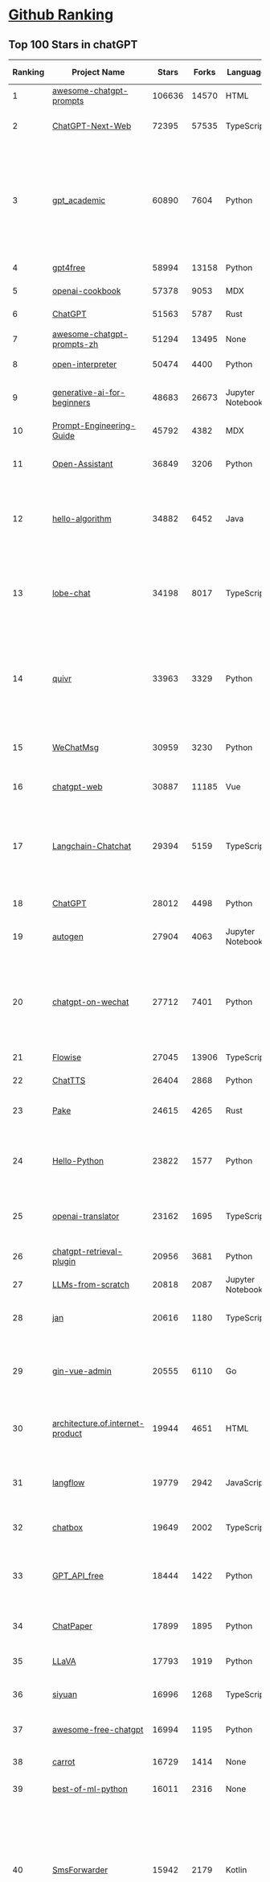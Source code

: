 [Github Ranking](../README.md)
==========

## Top 100 Stars in chatGPT

| Ranking | Project Name | Stars | Forks | Language | Open Issues | Description | Last Commit |
| ------- | ------------ | ----- | ----- | -------- | ----------- | ----------- | ----------- |
| 1 | [awesome-chatgpt-prompts](https://github.com/f/awesome-chatgpt-prompts) | 106636 | 14570 | HTML | 0 | This repo includes ChatGPT prompt curation to use ChatGPT better. | 2024-06-24T18:02:16Z |
| 2 | [ChatGPT-Next-Web](https://github.com/ChatGPTNextWeb/ChatGPT-Next-Web) | 72395 | 57535 | TypeScript | 291 | A cross-platform ChatGPT/Gemini UI (Web / PWA / Linux / Win / MacOS). 一键拥有你自己的跨平台 ChatGPT/Gemini 应用。 | 2024-06-27T09:04:39Z |
| 3 | [gpt_academic](https://github.com/binary-husky/gpt_academic) | 60890 | 7604 | Python | 271 | 为GPT/GLM等LLM大语言模型提供实用化交互接口，特别优化论文阅读/润色/写作体验，模块化设计，支持自定义快捷按钮&函数插件，支持Python和C++等项目剖析&自译解功能，PDF/LaTex论文翻译&总结功能，支持并行问询多种LLM模型，支持chatglm3等本地模型。接入通义千问, deepseekcoder, 讯飞星火, 文心一言, llama2, rwkv, claude2, moss等。 | 2024-06-28T08:23:50Z |
| 4 | [gpt4free](https://github.com/xtekky/gpt4free) | 58994 | 13158 | Python | 34 | The official gpt4free repository \| various collection of powerful language models | 2024-06-26T11:55:06Z |
| 5 | [openai-cookbook](https://github.com/openai/openai-cookbook) | 57378 | 9053 | MDX | 30 | Examples and guides for using the OpenAI API | 2024-06-28T21:29:33Z |
| 6 | [ChatGPT](https://github.com/lencx/ChatGPT) | 51563 | 5787 | Rust | 672 | 🔮 ChatGPT Desktop Application (Mac, Windows and Linux) | 2024-06-19T11:50:44Z |
| 7 | [awesome-chatgpt-prompts-zh](https://github.com/PlexPt/awesome-chatgpt-prompts-zh) | 51294 | 13495 | None | 38 | ChatGPT 中文调教指南。各种场景使用指南。学习怎么让它听你的话。 | 2024-06-21T02:59:27Z |
| 8 | [open-interpreter](https://github.com/OpenInterpreter/open-interpreter) | 50474 | 4400 | Python | 149 | A natural language interface for computers | 2024-06-26T17:46:45Z |
| 9 | [generative-ai-for-beginners](https://github.com/microsoft/generative-ai-for-beginners) | 48683 | 26673 | Jupyter Notebook | 5 | 18 Lessons, Get Started Building with Generative AI  🔗 https://microsoft.github.io/generative-ai-for-beginners/ | 2024-06-28T14:23:56Z |
| 10 | [Prompt-Engineering-Guide](https://github.com/dair-ai/Prompt-Engineering-Guide) | 45792 | 4382 | MDX | 89 | 🐙 Guides, papers, lecture, notebooks and resources for prompt engineering | 2024-06-28T17:40:07Z |
| 11 | [Open-Assistant](https://github.com/LAION-AI/Open-Assistant) | 36849 | 3206 | Python | 223 | OpenAssistant is a chat-based assistant that understands tasks, can interact with third-party systems, and retrieve information dynamically to do so. | 2024-05-07T03:03:27Z |
| 12 | [hello-algorithm](https://github.com/geekxh/hello-algorithm) | 34882 | 6452 | Java | 9 | 🌍 针对小白的算法训练 \| 包括四部分：①.大厂面经 ②.力扣图解  ③.千本开源电子书 ④.百张技术思维导图（项目花了上百小时，希望可以点 star 支持，🌹感谢~）推荐免费ChatGPT使用网站 | 2023-06-13T04:13:17Z |
| 13 | [lobe-chat](https://github.com/lobehub/lobe-chat) | 34198 | 8017 | TypeScript | 336 | 🤯 Lobe Chat - an open-source, modern-design LLMs/AI chat framework. Supports Multi AI Providers( OpenAI / Claude 3 / Gemini / Ollama / Bedrock / Azure / Mistral / Perplexity ), Multi-Modals (Vision/TTS) and plugin system. One-click FREE deployment of your private ChatGPT chat application. | 2024-06-29T00:24:51Z |
| 14 | [quivr](https://github.com/QuivrHQ/quivr) | 33963 | 3329 | Python | 105 | Open-source RAG Framework for building GenAI Second Brains 🧠  Build productivity assistant (RAG) ⚡️🤖 Chat with your docs (PDF, CSV, ...)  & apps using Langchain, GPT 3.5 / 4 turbo, Private, Anthropic, VertexAI, Ollama, LLMs, Groq  that you can share with users !  Efficient retrieval augmented generation framework | 2024-06-28T16:09:51Z |
| 15 | [WeChatMsg](https://github.com/LC044/WeChatMsg) | 30959 | 3230 | Python | 60 | 提取微信聊天记录，将其导出成HTML、Word、Excel文档永久保存，对聊天记录进行分析生成年度聊天报告，用聊天数据训练专属于个人的AI聊天助手 | 2024-06-15T03:03:47Z |
| 16 | [chatgpt-web](https://github.com/Chanzhaoyu/chatgpt-web) | 30887 | 11185 | Vue | 6 | 用 Express 和  Vue3 搭建的 ChatGPT 演示网页 | 2024-06-19T07:16:25Z |
| 17 | [Langchain-Chatchat](https://github.com/chatchat-space/Langchain-Chatchat) | 29394 | 5159 | TypeScript | 91 | Langchain-Chatchat（原Langchain-ChatGLM, Qwen 与 Llama 等）基于 Langchain 与 ChatGLM 等语言模型的 RAG 与 Agent 应用 \| Langchain-Chatchat (formerly langchain-ChatGLM), local knowledge based LLM (like ChatGLM, Qwen and Llama) RAG and Agent app with langchain  | 2024-06-28T08:56:32Z |
| 18 | [ChatGPT](https://github.com/acheong08/ChatGPT) | 28012 | 4498 | Python | 10 | Reverse engineered ChatGPT API | 2023-08-02T06:02:10Z |
| 19 | [autogen](https://github.com/microsoft/autogen) | 27904 | 4063 | Jupyter Notebook | 521 | A programming framework for agentic AI. Discord: https://aka.ms/autogen-dc. Roadmap: https://aka.ms/autogen-roadmap | 2024-06-29T02:45:00Z |
| 20 | [chatgpt-on-wechat](https://github.com/zhayujie/chatgpt-on-wechat) | 27712 | 7401 | Python | 363 | 基于大模型搭建的聊天机器人，同时支持 微信公众号、企业微信应用、飞书、钉钉 等接入，可选择GPT3.5/GPT-4o/GPT4.0/ Claude/文心一言/讯飞星火/通义千问/ Gemini/GLM-4/Claude/Kimi/LinkAI，能处理文本、语音和图片，访问操作系统和互联网，支持基于自有知识库进行定制企业智能客服。 | 2024-06-27T13:12:12Z |
| 21 | [Flowise](https://github.com/FlowiseAI/Flowise) | 27045 | 13906 | TypeScript | 372 | Drag & drop UI to build your customized LLM flow | 2024-06-29T02:37:58Z |
| 22 | [ChatTTS](https://github.com/2noise/ChatTTS) | 26404 | 2868 | Python | 210 | A generative speech model for daily dialogue. | 2024-06-28T14:42:04Z |
| 23 | [Pake](https://github.com/tw93/Pake) | 24615 | 4265 | Rust | 11 | 🤱🏻 Turn any webpage into a desktop app with Rust.  🤱🏻 利用 Rust 轻松构建轻量级多端桌面应用 | 2024-06-24T06:40:21Z |
| 24 | [Hello-Python](https://github.com/mouredev/Hello-Python) | 23822 | 1577 | Python | 7 | Curso para aprender el lenguaje de programación Python desde cero y para principiantes. 100 clases, 44 horas en vídeo, código, proyectos y grupo de chat. Fundamentos, frontend, backend, testing, IA... | 2024-05-15T19:24:50Z |
| 25 | [openai-translator](https://github.com/openai-translator/openai-translator) | 23162 | 1695 | TypeScript | 404 | 基于 ChatGPT API 的划词翻译浏览器插件和跨平台桌面端应用    -    Browser extension and cross-platform desktop application for translation based on ChatGPT API. | 2024-06-24T22:42:50Z |
| 26 | [chatgpt-retrieval-plugin](https://github.com/openai/chatgpt-retrieval-plugin) | 20956 | 3681 | Python | 156 | The ChatGPT Retrieval Plugin lets you easily find personal or work documents by asking questions in natural language. | 2024-06-20T08:26:33Z |
| 27 | [LLMs-from-scratch](https://github.com/rasbt/LLMs-from-scratch) | 20818 | 2087 | Jupyter Notebook | 1 | Implementing a ChatGPT-like LLM in PyTorch from scratch, step by step | 2024-06-29T01:09:07Z |
| 28 | [jan](https://github.com/janhq/jan) | 20616 | 1180 | TypeScript | 187 | Jan is an open source alternative to ChatGPT that runs 100% offline on your computer. Multiple engine support (llama.cpp, TensorRT-LLM) | 2024-06-28T19:31:33Z |
| 29 | [gin-vue-admin](https://github.com/flipped-aurora/gin-vue-admin) | 20555 | 6110 | Go | 20 | 🚀Vite+Vue3+Gin的开发基础平台，支持TS和JS混用。它集成了JWT鉴权、权限管理、动态路由、显隐可控组件、分页封装、多点登录拦截、资源权限、上传下载、代码生成器、表单生成器和可配置的导入导出等开发必备功能。 | 2024-06-28T16:24:19Z |
| 30 | [architecture.of.internet-product](https://github.com/davideuler/architecture.of.internet-product) | 19944 | 4651 | HTML | 3 | 互联网公司技术架构，微信/淘宝/微博/腾讯/阿里/美团点评/百度/OpenAI/Google/Facebook/Amazon/eBay的架构，欢迎PR补充 | 2024-02-17T12:02:24Z |
| 31 | [langflow](https://github.com/langflow-ai/langflow) | 19779 | 2942 | JavaScript | 210 | ⛓️ Langflow is a visual framework for building multi-agent and RAG applications. It's open-source, Python-powered, fully customizable, model and vector store agnostic. | 2024-06-28T21:43:56Z |
| 32 | [chatbox](https://github.com/Bin-Huang/chatbox) | 19649 | 2002 | TypeScript | 288 | User-friendly Desktop Client App for AI Models/LLMs (GPT, Claude, Gemini, Ollama...) | 2024-06-13T20:01:30Z |
| 33 | [GPT_API_free](https://github.com/chatanywhere/GPT_API_free) | 18444 | 1422 | Python | 12 | Free ChatGPT API Key，免费ChatGPT API，支持GPT4 API（免费），ChatGPT国内可用免费转发API，直连无需代理。可以搭配ChatBox等软件/插件使用，极大降低接口使用成本。国内即可无限制畅快聊天。 | 2024-06-14T17:15:19Z |
| 34 | [ChatPaper](https://github.com/kaixindelele/ChatPaper) | 17899 | 1895 | Python | 65 | Use ChatGPT to summarize the arXiv papers. 全流程加速科研，利用chatgpt进行论文全文总结+专业翻译+润色+审稿+审稿回复 | 2024-04-04T02:45:02Z |
| 35 | [LLaVA](https://github.com/haotian-liu/LLaVA) | 17793 | 1919 | Python | 863 | [NeurIPS'23 Oral] Visual Instruction Tuning (LLaVA) built towards GPT-4V level capabilities and beyond. | 2024-06-28T05:55:43Z |
| 36 | [siyuan](https://github.com/siyuan-note/siyuan) | 16996 | 1268 | TypeScript | 242 | A privacy-first, self-hosted, fully open source personal knowledge management software, written in typescript and golang. | 2024-06-29T03:15:12Z |
| 37 | [awesome-free-chatgpt](https://github.com/LiLittleCat/awesome-free-chatgpt) | 16994 | 1195 | Python | 10 | 🆓免费的 ChatGPT 镜像网站列表，持续更新。List of free ChatGPT mirror sites, continuously updated.  | 2024-06-23T13:39:45Z |
| 38 | [carrot](https://github.com/xx025/carrot) | 16729 | 1414 | None | 3 | Free ChatGPT Site List 这儿为你准备了众多免费好用的ChatGPT镜像站点 | 2024-06-19T11:15:28Z |
| 39 | [best-of-ml-python](https://github.com/ml-tooling/best-of-ml-python) | 16011 | 2316 | None | 19 | 🏆 A ranked list of awesome machine learning Python libraries. Updated weekly. | 2024-06-07T08:50:57Z |
| 40 | [SmsForwarder](https://github.com/pppscn/SmsForwarder) | 15942 | 2179 | Kotlin | 9 | 短信转发器——监控Android手机短信、来电、APP通知，并根据指定规则转发到其他手机：钉钉群自定义机器人、钉钉企业内机器人、企业微信群机器人、飞书机器人、企业微信应用消息、邮箱、bark、webhook、Telegram机器人、Server酱、PushPlus、手机短信等。包括主动控制服务端与客户端，让你轻松远程发短信、查短信、查通话、查话簿、查电量等。（V3.0 新增）PS.这个APK主要是学习与自用，如有BUG请提ISSUE，同时欢迎大家提PR指正 | 2024-06-17T02:49:58Z |
| 41 | [one-api](https://github.com/songquanpeng/one-api) | 15934 | 3689 | JavaScript | 528 | OpenAI 接口管理 & 分发系统，支持 Azure、Anthropic Claude、Google PaLM 2 & Gemini、智谱 ChatGLM、百度文心一言、讯飞星火认知、阿里通义千问、360 智脑以及腾讯混元，可用于二次分发管理 key，仅单可执行文件，已打包好 Docker 镜像，一键部署，开箱即用. OpenAI key management & redistribution system, using a single API for all LLMs, and features an English UI. | 2024-06-28T18:41:06Z |
| 42 | [LibreChat](https://github.com/danny-avila/LibreChat) | 15003 | 2491 | TypeScript | 76 | Enhanced ChatGPT Clone: Features OpenAI, Assistants API, Azure, Groq, GPT-4 Vision, Mistral, Bing, Anthropic, OpenRouter, Vertex AI, Gemini, AI model switching, message search, langchain, DALL-E-3, ChatGPT Plugins, OpenAI Functions, Secure Multi-User System, Presets, completely open-source for self-hosting. More features in development | 2024-06-29T01:57:54Z |
| 43 | [ChuanhuChatGPT](https://github.com/GaiZhenbiao/ChuanhuChatGPT) | 14994 | 2276 | Python | 112 | GUI for ChatGPT API and many LLMs. Supports agents, file-based QA, GPT finetuning and query with web search. All with a neat UI. | 2024-06-28T14:25:16Z |
| 44 | [ChatALL](https://github.com/sunner/ChatALL) | 14667 | 1585 | JavaScript | 192 |  Concurrently chat with ChatGPT, Bing Chat, Bard, Alpaca, Vicuna, Claude, ChatGLM, MOSS, 讯飞星火, 文心一言 and more, discover the best answers | 2024-06-25T14:36:59Z |
| 45 | [vpncn.github.io](https://github.com/vpncn/vpncn.github.io) | 14641 | 1396 | HTML | 0 | 2024中国翻墙软件VPN推荐以及科学上网避坑，稳定好用。对比SSR机场、蓝灯、V2ray、老王VPN、VPS搭建梯子等科学上网与翻墙软件，中国最新科学上网翻墙梯子VPN下载推荐，访问Chatgpt。 | 2024-04-09T15:14:42Z |
| 46 | [haystack](https://github.com/deepset-ai/haystack) | 14447 | 1698 | Python | 117 | :mag: LLM orchestration framework to build customizable, production-ready LLM applications. Connect components (models, vector DBs, file converters) to pipelines or agents that can interact with your data. With advanced retrieval methods, it's best suited for building RAG, question answering, semantic search or conversational agent chatbots. | 2024-06-28T22:54:53Z |
| 47 | [DocsGPT](https://github.com/arc53/DocsGPT) | 14398 | 1434 | Python | 74 | GPT-powered chat for documentation, chat with your documents | 2024-06-28T19:22:29Z |
| 48 | [Chat2DB](https://github.com/chat2db/Chat2DB) | 14187 | 1578 | Java | 317 | 🔥🔥🔥AI-driven data management platform Over 1 million developers are using Chat2DB | 2024-06-28T11:12:10Z |
| 49 | [MoneyPrinterTurbo](https://github.com/harry0703/MoneyPrinterTurbo) | 14157 | 2187 | Python | 24 | 利用AI大模型，一键生成高清短视频 Generate short videos with one click using AI LLM. | 2024-06-21T03:01:41Z |
| 50 | [KeepChatGPT](https://github.com/xcanwin/KeepChatGPT) | 14145 | 713 | JavaScript | 56 | 这是一款提高ChatGPT的数据安全能力和效率的插件。并且免费共享大量创新功能，如：自动刷新、保持活跃、数据安全、取消审计、克隆对话、言无不尽、净化页面、展示大屏、拦截跟踪、日新月异、明察秋毫等。让我们的AI体验无比安全、顺畅、丝滑、高效、简洁。 | 2024-06-12T01:11:13Z |
| 51 | [chatgpt-google-extension](https://github.com/wong2/chatgpt-google-extension) | 13258 | 1496 | TypeScript | 94 | This project is deprecated. Check my new project ChatHub: | 2024-05-21T15:02:08Z |
| 52 | [wechat-chatgpt](https://github.com/fuergaosi233/wechat-chatgpt) | 13158 | 3933 | TypeScript | 0 | Use ChatGPT On Wechat via wechaty | 2024-05-20T09:44:41Z |
| 53 | [continue](https://github.com/continuedev/continue) | 12940 | 872 | TypeScript | 329 | ⏩ Continue is the leading open-source AI code assistant. You can connect any models and any context to build custom autocomplete and chat experiences inside VS Code and JetBrains | 2024-06-28T23:53:52Z |
| 54 | [FinGPT](https://github.com/AI4Finance-Foundation/FinGPT) | 12523 | 1761 | Jupyter Notebook | 65 | FinGPT: Open-Source Financial Large Language Models!  Revolutionize 🔥    We release the trained model on HuggingFace. | 2024-06-29T02:17:41Z |
| 55 | [chatgpt-mirai-qq-bot](https://github.com/lss233/chatgpt-mirai-qq-bot) | 12486 | 1516 | Python | 337 | 🚀 一键部署！真正的 AI 聊天机器人！支持ChatGPT、文心一言、讯飞星火、Bing、Bard、ChatGLM、POE，多账号，人设调教，虚拟女仆、图片渲染、语音发送 \| 支持 QQ、Telegram、Discord、微信 等平台 | 2024-03-23T17:37:54Z |
| 56 | [aider](https://github.com/paul-gauthier/aider) | 12455 | 1187 | Python | 73 | aider is AI pair programming in your terminal | 2024-06-29T02:46:17Z |
| 57 | [botpress](https://github.com/botpress/botpress) | 12193 | 1685 | TypeScript | 6 | The open-source hub to build & deploy GPT/LLM Agents ⚡️ | 2024-06-28T22:23:32Z |
| 58 | [RWKV-LM](https://github.com/BlinkDL/RWKV-LM) | 11943 | 822 | Python | 66 | RWKV is an RNN with transformer-level LLM performance. It can be directly trained like a GPT (parallelizable). So it's combining the best of RNN and transformer - great performance, fast inference, saves VRAM, fast training, "infinite" ctx_len, and free sentence embedding. | 2024-06-11T00:28:10Z |
| 59 | [MOSS](https://github.com/OpenMOSS/MOSS) | 11876 | 1146 | Python | 233 | An open-source tool-augmented conversational language model from Fudan University | 2024-05-19T07:23:13Z |
| 60 | [khoj](https://github.com/khoj-ai/khoj) | 11872 | 589 | Python | 54 | Your AI second brain. Get answers to your questions, whether they be online or in your own notes. Use online AI models (e.g gpt4) or private, local LLMs (e.g llama3). Self-host locally or use our cloud instance. Access from Obsidian, Emacs, Desktop app, Web or Whatsapp. | 2024-06-28T07:43:29Z |
| 61 | [novel](https://github.com/steven-tey/novel) | 11655 | 968 | TypeScript | 69 | Notion-style WYSIWYG editor with AI-powered autocompletion. | 2024-06-26T18:05:28Z |
| 62 | [web-llm](https://github.com/mlc-ai/web-llm) | 11641 | 721 | TypeScript | 51 | High-performance In-browser LLM Inference Engine  | 2024-06-28T07:44:27Z |
| 63 | [h2ogpt](https://github.com/h2oai/h2ogpt) | 10920 | 1198 | Python | 253 | Private chat with local GPT with document, images, video, etc. 100% private, Apache 2.0. Supports oLLaMa, Mixtral, llama.cpp, and more. Demo: https://gpt.h2o.ai/ https://codellama.h2o.ai/ | 2024-06-28T23:38:57Z |
| 64 | [leedl-tutorial](https://github.com/datawhalechina/leedl-tutorial) | 10892 | 2633 | Jupyter Notebook | 2 | 《李宏毅深度学习教程》（李宏毅老师推荐👍），PDF下载地址：https://github.com/datawhalechina/leedl-tutorial/releases | 2024-06-25T13:15:37Z |
| 65 | [gorilla](https://github.com/ShishirPatil/gorilla) | 10620 | 847 | Python | 74 | Gorilla: An API store for LLMs | 2024-06-28T07:20:44Z |
| 66 | [llama-gpt](https://github.com/getumbrel/llama-gpt) | 10512 | 663 | TypeScript | 84 | A self-hosted, offline, ChatGPT-like chatbot. Powered by Llama 2. 100% private, with no data leaving your device. New: Code Llama support! | 2024-04-23T18:56:06Z |
| 67 | [awesome-chatgpt-zh](https://github.com/EmbraceAGI/awesome-chatgpt-zh) | 10277 | 871 | Python | 0 | ChatGPT 中文指南🔥，ChatGPT 中文调教指南，指令指南，应用开发指南，精选资源清单，更好的使用 chatGPT 让你的生产力 up up up! 🚀 | 2024-06-19T15:26:38Z |
| 68 | [MoneyPrinter](https://github.com/FujiwaraChoki/MoneyPrinter) | 9816 | 1300 | Python | 1 | Automate Creation of YouTube Shorts using MoviePy. | 2024-05-15T03:54:17Z |
| 69 | [danswer](https://github.com/danswer-ai/danswer) | 9727 | 1083 | Python | 267 | Gen-AI Chat for Teams - Think ChatGPT if it had access to your team's unique knowledge. | 2024-06-29T03:14:23Z |
| 70 | [chatGPTBox](https://github.com/josStorer/chatGPTBox) | 9710 | 722 | JavaScript | 256 | Integrating ChatGPT into your browser deeply, everything you need is here | 2024-06-27T17:32:29Z |
| 71 | [LLMSurvey](https://github.com/RUCAIBox/LLMSurvey) | 9462 | 735 | Python | 19 | The official GitHub page for the survey paper "A Survey of Large Language Models". | 2024-05-19T06:26:06Z |
| 72 | [ChatRWKV](https://github.com/BlinkDL/ChatRWKV) | 9332 | 683 | Python | 28 | ChatRWKV is like ChatGPT but powered by RWKV (100% RNN) language model, and open source. | 2024-05-12T16:33:14Z |
| 73 | [BingGPT](https://github.com/dice2o/BingGPT) | 9327 | 715 | JavaScript | 238 | Desktop application of new Bing's AI-powered chat (Windows, macOS and Linux) | 2024-02-08T15:06:01Z |
| 74 | [embedchain](https://github.com/embedchain/embedchain) | 8891 | 1129 | Python | 118 | Memory for AI agents | 2024-06-29T01:04:09Z |
| 75 | [go-proxy-bingai](https://github.com/adams549659584/go-proxy-bingai) | 8872 | 12701 | HTML | 221 | 用 Vue3 和 Go 搭建的微软 New Bing 演示站点，拥有一致的 UI 体验，支持 ChatGPT 提示词，国内可用。 | 2024-03-20T07:24:11Z |
| 76 | [Bob](https://github.com/ripperhe/Bob) | 8862 | 509 | None | 112 | Bob 是一款 macOS 平台的翻译和 OCR 软件。 | 2024-02-21T10:29:39Z |
| 77 | [hamulete](https://github.com/hoochanlon/hamulete) | 8814 | 1860 | Python | 0 | 🏔️国立台湾大学、新加坡国立大学、早稻田大学、东京大学，中央研究院（台湾）以及中国重点高校及科研机构，社科、经济、数学、博弈论、哲学、系统工程类学术论文等知识库。 | 2024-04-29T11:40:39Z |
| 78 | [shell_gpt](https://github.com/TheR1D/shell_gpt) | 8782 | 695 | Python | 49 | A command-line productivity tool powered by AI large language models like GPT-4, will help you accomplish your tasks faster and more efficiently. | 2024-06-21T07:35:48Z |
| 79 | [promptflow](https://github.com/microsoft/promptflow) | 8660 | 771 | Python | 82 | Build high-quality LLM apps - from prototyping, testing to production deployment and monitoring. | 2024-06-29T00:30:07Z |
| 80 | [go-openai](https://github.com/sashabaranov/go-openai) | 8593 | 1292 | Go | 93 | OpenAI ChatGPT, GPT-3, GPT-4, DALL·E, Whisper API wrapper for Go | 2024-06-26T20:26:34Z |
| 81 | [awesome-chatgpt](https://github.com/humanloop/awesome-chatgpt) | 8175 | 523 | None | 23 | Curated list of awesome tools, demos, docs for ChatGPT and GPT-3 | 2024-05-13T01:11:31Z |
| 82 | [xonsh](https://github.com/xonsh/xonsh) | 8161 | 632 | Python | 231 | :shell: Python-powered shell. Full-featured and cross-platform. | 2024-06-29T01:35:47Z |
| 83 | [LMFlow](https://github.com/OptimalScale/LMFlow) | 8112 | 818 | Python | 50 | An Extensible Toolkit for Finetuning and Inference of Large Foundation Models. Large Models for All. | 2024-06-28T00:47:27Z |
| 84 | [EdgeGPT](https://github.com/acheong08/EdgeGPT) | 8105 | 923 | Python | 37 | Reverse engineered API of Microsoft's Bing Chat AI | 2023-08-03T13:37:26Z |
| 85 | [chatgpt-demo](https://github.com/anse-app/chatgpt-demo) | 8002 | 3835 | TypeScript | 43 | Minimal web UI for ChatGPT.  | 2023-12-27T01:44:01Z |
| 86 | [BetterChatGPT](https://github.com/ztjhz/BetterChatGPT) | 7798 | 2632 | TypeScript | 196 | An amazing UI for OpenAI's ChatGPT (Website + Windows + MacOS + Linux) | 2024-06-06T23:37:27Z |
| 87 | [chatgpt_system_prompt](https://github.com/LouisShark/chatgpt_system_prompt) | 7653 | 1124 | HTML | 0 | A collection of GPT system prompts and various prompt injection/leaking knowledge. | 2024-06-17T01:33:32Z |
| 88 | [PaLM-rlhf-pytorch](https://github.com/lucidrains/PaLM-rlhf-pytorch) | 7633 | 668 | Python | 14 | Implementation of RLHF (Reinforcement Learning with Human Feedback) on top of the PaLM architecture. Basically ChatGPT but with PaLM | 2024-01-14T17:55:25Z |
| 89 | [gpt4free-ts](https://github.com/xiangsx/gpt4free-ts) | 7539 | 1316 | TypeScript | 47 | Providing a free OpenAI GPT-4 API !   This is a replication project for the typescript version of xtekky/gpt4free | 2024-04-09T10:29:42Z |
| 90 | [CopilotForXcode](https://github.com/intitni/CopilotForXcode) | 7334 | 347 | Swift | 32 | The missing GitHub Copilot, Codeium and ChatGPT Xcode Source Editor Extension | 2024-06-28T15:37:03Z |
| 91 | [LangChain-Chinese-Getting-Started-Guide](https://github.com/liaokongVFX/LangChain-Chinese-Getting-Started-Guide) | 7053 | 566 | None | 15 | LangChain 的中文入门教程 | 2023-07-07T09:52:46Z |
| 92 | [yao](https://github.com/YaoApp/yao) | 7019 | 641 | Go | 75 | :rocket: A performance app engine to create web services and applications in minutes.Suitable for AI, IoT, Industrial Internet, Connected Vehicles, DevOps, Energy, Finance and many other use-cases. | 2024-06-28T12:32:50Z |
| 93 | [chat-ui](https://github.com/huggingface/chat-ui) | 6725 | 939 | TypeScript | 213 | Open source codebase powering the HuggingChat app | 2024-06-28T08:02:12Z |
| 94 | [GPTCache](https://github.com/zilliztech/GPTCache) | 6706 | 471 | Python | 54 | Semantic cache for LLMs. Fully integrated with LangChain and llama_index.  | 2024-04-08T07:32:01Z |
| 95 | [ChatGPT-AutoExpert](https://github.com/spdustin/ChatGPT-AutoExpert) | 6529 | 452 | JavaScript | 0 | 🚀🧠💬 Supercharged Custom Instructions for ChatGPT (non-coding) and ChatGPT Advanced Data Analysis (coding).  | 2024-01-17T06:03:40Z |
| 96 | [chatgpt-advanced](https://github.com/interstellard/chatgpt-advanced) | 6400 | 833 | TypeScript | 83 | WebChatGPT: A browser extension that augments your ChatGPT prompts with web results. | 2023-11-27T18:28:41Z |
| 97 | [chatgpt-mac](https://github.com/vincelwt/chatgpt-mac) | 6382 | 516 | JavaScript | 79 | ChatGPT for Mac, living in your menubar. | 2023-10-23T09:53:08Z |
| 98 | [ChatGPT-Midjourney](https://github.com/Licoy/ChatGPT-Midjourney) | 6063 | 1821 | TypeScript | 13 | 🍭 一键拥有你自己的 ChatGPT+Midjourney 网页服务 \| Own your own ChatGPT+Midjourney web service with one click | 2024-05-30T10:03:32Z |
| 99 | [ChatGPT_DAN](https://github.com/0xk1h0/ChatGPT_DAN) | 6051 | 568 | None | 55 | ChatGPT DAN, Jailbreaks prompt | 2024-06-16T14:07:28Z |
| 100 | [rags](https://github.com/run-llama/rags) | 6046 | 612 | Python | 26 | Build ChatGPT over your data, all with natural language | 2024-04-05T05:36:59Z |

